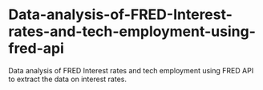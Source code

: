 # Data-analysis-of-FRED-Interest-rates-and-tech-employment-using-fred-api
Data analysis of FRED Interest rates and tech employment using FRED API to extract the data on interest rates. 
